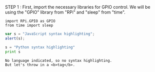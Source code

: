 STEP 1 : First, import the necessary libraries for GPIO control. We will be using the "GPIO" library from "RPi" and "sleep" from "time".

```
import RPi.GPIO as GPIO
from time import sleep
```

```javascript
var s = "JavaScript syntax highlighting";
alert(s);
```
 
```python
s = "Python syntax highlighting"
print s
```
 
```
No language indicated, so no syntax highlighting. 
But let's throw in a <b>tag</b>.
```
